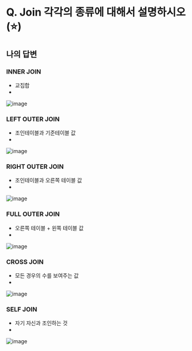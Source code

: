  # Q.  Join 각각의 종류에 대해서 설명하시오   (⭐)

## 나의 답변

### INNER JOIN
- 교집합
- 
![image](https://user-images.githubusercontent.com/17926024/156574057-d2edc380-c615-46df-8281-7b6707b37e1f.png)

### LEFT OUTER JOIN
- 조인테이블과 기준테이블 값
- 
![image](https://user-images.githubusercontent.com/17926024/156574138-5e64dd63-9898-48ae-b34b-2471fe26d51d.png)

### RIGHT OUTER JOIN
- 조인테이블과 오른쪽 테이블 값
- 
![image](https://user-images.githubusercontent.com/17926024/156574220-447f2f1d-06eb-43c9-af3b-8bdff2f99db4.png)

### FULL OUTER JOIN
- 오른쪽 테이블 + 왼쪽 테이블 값
- 
![image](https://user-images.githubusercontent.com/17926024/156574266-a1d9624d-45f2-4ea5-a1b2-6f201dc3eca2.png)

### CROSS JOIN
- 모든 경우의 수를 보여주는 값
- 
![image](https://user-images.githubusercontent.com/17926024/156574382-23cbf360-9a25-4e41-b645-496111392f91.png)

### SELF JOIN
- 자기 자신과 조인하는 것
- 
![image](https://user-images.githubusercontent.com/17926024/156574391-b557035b-a252-4519-9704-f038ac1660a7.png)
